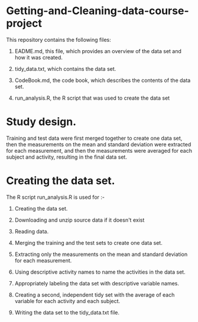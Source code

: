 # Getting-and-Cleaning-data-course-project

This repository contains the following files:

1) EADME.md, this file, which provides an overview of the data set and how it was created.

2) tidy_data.txt, which contains the data set.

3) CodeBook.md, the code book, which describes the contents of the data set.

4) run_analysis.R, the R script that was used to create the data set

# Study design.


Training and test data were first merged together to create one data set, then the measurements on the mean and standard deviation were extracted for each measurement, and then the measurements were averaged for each subject and activity, resulting in the final data set.


# Creating the data set.

The R script run_analysis.R is used for :-

1) Creating the data set. 

2) Downloading and unzip source data if it doesn't exist

3) Reading data.

4) Merging the training and the test sets to create one data set.

5) Extracting only the measurements on the mean and standard deviation for each measurement.

6) Using descriptive activity names to name the activities in the data set.

7) Appropriately labeling the data set with descriptive variable names.

8) Creating a second, independent tidy set with the average of each variable for each activity and each subject.

9) Writing the data set to the tidy_data.txt file.
